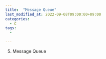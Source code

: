 ```yaml
---
title:  "Message Queue"
last_modified_at: 2022-09-08T09:00:00+09:00
categories:
  - C
tags: 
  - 

---
```



5. Message Queue
